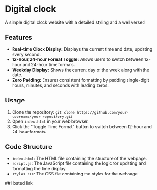 # Digital clock

A simple digital clock website with a detailed styling and a well versed 

## Features

- **Real-time Clock Display:** Displays the current time and date, updating every second.
- **12-hour/24-hour Format Toggle:** Allows users to switch between 12-hour and 24-hour time formats.
- **Weekday Display:** Shows the current day of the week along with the date.
- **Zero Padding:** Ensures consistent formatting by padding single-digit hours, minutes, and seconds with leading zeros.

## Usage

1. Clone the repository: `git clone https://github.com/your-username/your-repository.git`
2. Open `index.html` in your web browser.
3. Click the "Toggle Time Format" button to switch between 12-hour and 24-hour formats.

## Code Structure

- `index.html`: The HTML file containing the structure of the webpage.
- `script.js`: The JavaScript file containing the logic for updating and formatting the time display.
- `styles.css`: The CSS file containing the styles for the webpage.

##Hosted link 


